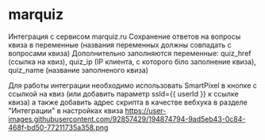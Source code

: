 # marquiz

Интеграция с сервисом marquiz.ru 
Сохранение ответов на вопросы квиза в переменные (названия переменных должны совпадать с вопросами квиза)
Дополнительно заполняются переменные: quiz_href (ссылка на квиз), quiz_ip (IP клиента, с которого біло заполнение квиза), quiz_name (название заполненого квиза)

Для работы интеграции необходимо использовать SmartPixel в кнопке с ссылкой на квиз (или добавить параметр ssId={{ userId }} к ссылке квиза) а также добавить адрес скрипта в качестве вебхука в разделе "Интеграции" в настройках квиза https://user-images.githubusercontent.com/92857429/194874794-9ad5eb43-0c84-468f-bd50-77211735a358.png
